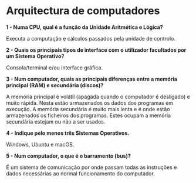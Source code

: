 # Arquitectura de computadores

**1 - Numa CPU, qual é a função da Unidade Aritmética e Lógica?**

Executa a computação e cálculos passados pela unidade de controlo.

**2 - Quais os principais tipos de interface com o utilizador facultados por um
Sistema Operativo?**

Consola/terminal e/ou interface gráfica.

**3 - Num computador, quais as principais diferenças entre a memória principal
(RAM) e secundária (discos)?**

A memória principal é volátil (apagada quando o computador é desligado) e muito rápida. Nesta estão armazenados os dados dos programas em execução.
A memória secundária é muito mais lenta e é onde estão armazenados os ficheiros dos programas. Estes ocupam a memória secundária estejam ou não a ser usados.

**4 - Indique pelo menos três Sistemas Operativos.**

Windows, Ubuntu e macOS.

**5 - Num computador, o que é o barramento (bus)?**

É um sistema de comunicação por onde passam todas as instruções e dados necessárias ao normal funcionamento do computador.
